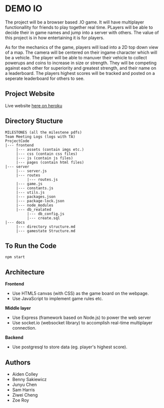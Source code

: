 # DEMO IO

The project will be a browser based .IO game. It will have multiplayer functionallity for friends to play together real time. PLayers will be able to decide their in game names and jump into a server with others. The value of this project is in how entertaining it is for players. 

As for the mechanics of the game, players will load into a 2D top down view of a map. The camera will be centered on their ingame character which will be a vehicle. The player will be able to manuver their vehicle to collect powerups and coins to increase in size or strength. They will be competing against each other for superiority and greatest strength, and their name on a leaderboard. The players highest scores will be tracked and posted on a seperate leaderboard for others to see.

## Project Website

Live website [here on heroku](https://demo-io.herokuapp.com)

## Directory Stucture

```
MILESTONES (all the milestene pdfs)
Team Meeting Logs (logs with TA)
ProjectCode
|--- frontend
     |--- assets (contain imgs etc.)
     |--- css (contain css files)
     |--- js (contain js files)
     |--- pages (contain html files)
|--- server
     |--- server.js
     |--- routes
          |--- routes.js
     |--- game.js
     |--- constants.js
     |--- utils.js
     |--- packages.json
     |--- package-lock.json
     |--- node_modules
     |--- db_realated
          |--- db_config.js
          |--- create.sql
|--- docs
     |--- directory structure.md
     |--- gamestate Structure.md
```

## To Run the Code

```
npm start
```


## Architecture

**Frontend**

* Use HTML5 canvas (with CSS) as the game board on the webpage.
* Use JavaScript to implement game rules etc.

**Middle layer**

* Use Express (framework based on Node.js) to power the web server
* Use socket.io (websocket library) to accomplish real-time multiplayer connection.

**Backend**

* Use postgresql to store data (eg. player's highest score).


## Authors

* Aiden Colley
* Benny Sakiewicz
* Junyu Chen
* Sam Harris
* Ziwei Cheng
* Zoe Roy
